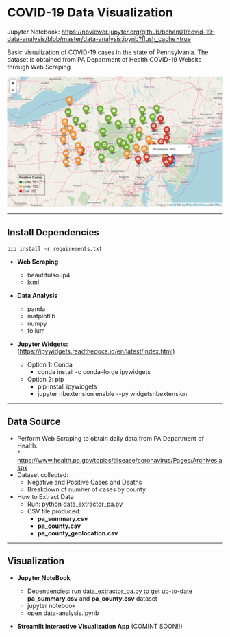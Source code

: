 # COVID-19 Data Visualization #

Jupyter Notebook: https://nbviewer.jupyter.org/github/bchan01/covid-19-data-analysis/blob/master/data-analysis.ipynb?flush_cache=true

Basic visualization of COVID-19 cases in the state of Pennsylvania. The dataset is obtained from PA Department of Health COVID-19 Website through Web Scraping

![map](sample_map.png "data map")


-------------

## Install Dependencies ##
```
pip install -r requirements.txt
```
* **Web Scraping**
  * beautifulsoup4
  * lxml

* **Data Analysis**
  * panda
  * matplotlib
  * numpy
  * folium

* **Jupyter Widgets:** (https://ipywidgets.readthedocs.io/en/latest/index.html)
  * Option 1: Conda
     * conda install -c conda-forge ipywidgets
  * Option 2: pip
    * pip install ipywidgets
    * jupyter nbextension enable --py widgetsnbextension

-------------

## Data Source ##

* Perform Web Scraping to obtain daily data from PA Department of Health:   
      * https://www.health.pa.gov/topics/disease/coronavirus/Pages/Archives.aspx
* Dataset collected:
  * Negative and Positive Cases and Deaths
  * Breakdown of numner of cases by county
* How to Extract Data
  * Run: python data_extractor_pa.py
  * CSV file produced: 
     * **pa_summary.csv**
     * **pa_county.csv**
     * **pa_county_geolocation.csv**

-------------

## Visualization ##

* **Jupyter NoteBook**
  * Dependencies: run data_extractor_pa.py to get up-to-date **pa_summary.csv** and **pa_county.csv** dataset
  * jupyter notebook
  * open data-analysis.ipynb
  
* **Streamlit Interactive Visualization App** (COMINT SOON!!)
